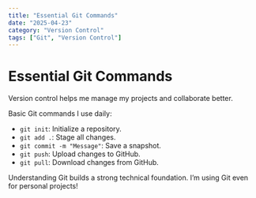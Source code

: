 ```yaml
---
title: "Essential Git Commands"
date: "2025-04-23"
category: "Version Control"
tags: ["Git", "Version Control"]
---
```


# Essential Git Commands

Version control helps me manage my projects and collaborate better.

Basic Git commands I use daily:
- `git init`: Initialize a repository.
- `git add .`: Stage all changes.
- `git commit -m "Message"`: Save a snapshot.
- `git push`: Upload changes to GitHub.
- `git pull`: Download changes from GitHub.

Understanding Git builds a strong technical foundation. I’m using Git even for personal projects!
